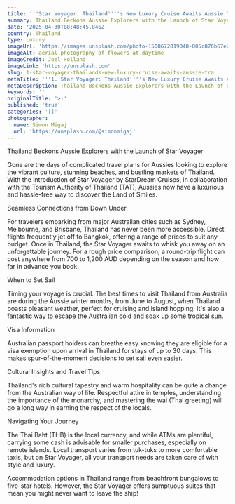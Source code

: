 ```yaml
---
title: '''Star Voyager: Thailand''''s New Luxury Cruise Awaits Aussie Travellers'''
summary: Thailand Beckons Aussie Explorers with the Launch of Star Voyager...
date: '2025-04-30T08:48:45.846Z'
country: Thailand
type: Luxury
imageUrl: 'https://images.unsplash.com/photo-1508672019048-805c876b67e2'
imageAlt: aerial photography of flowers at daytime
imageCredit: Joel Holland
imageLink: 'https://unsplash.com'
slug: 1-star-voyager-thailands-new-luxury-cruise-awaits-aussie-tra
metaTitle: '''1. Star Voyager: Thailand''''s New Luxury Cruise Awaits Aussie Travellers'''
metaDescription: Thailand Beckons Aussie Explorers with the Launch of Star Voyager...
keywords: ''
originalTitle: '>-'
published: 'true'
categories: '[]'
photographer:
  name: Simon Migaj
  url: 'https://unsplash.com/@simonmigaj'
---
```








Thailand Beckons Aussie Explorers with the Launch of Star Voyager

Gone are the days of complicated travel plans for Aussies looking to explore the vibrant culture, stunning beaches, and bustling markets of Thailand. With the introduction of Star Voyager by StarDream Cruises, in collaboration with the Tourism Authority of Thailand (TAT), Aussies now have a luxurious and hassle-free way to discover the Land of Smiles.

Seamless Connections from Down Under

For travelers embarking from major Australian cities such as Sydney, Melbourne, and Brisbane, Thailand has never been more accessible. Direct flights frequently jet off to Bangkok, offering a range of prices to suit any budget. Once in Thailand, the Star Voyager awaits to whisk you away on an unforgettable journey. For a rough price comparison, a round-trip flight can cost anywhere from 700 to 1,200 AUD depending on the season and how far in advance you book.

When to Set Sail

Timing your voyage is crucial. The best times to visit Thailand from Australia are during the Aussie winter months, from June to August, when Thailand boasts pleasant weather, perfect for cruising and island hopping. It's also a fantastic way to escape the Australian cold and soak up some tropical sun.

Visa Information

Australian passport holders can breathe easy knowing they are eligible for a visa exemption upon arrival in Thailand for stays of up to 30 days. This makes spur-of-the-moment decisions to set sail even easier.

Cultural Insights and Travel Tips

Thailand's rich cultural tapestry and warm hospitality can be quite a change from the Australian way of life. Respectful attire in temples, understanding the importance of the monarchy, and mastering the wai (Thai greeting) will go a long way in earning the respect of the locals.

Navigating Your Journey

The Thai Baht (THB) is the local currency, and while ATMs are plentiful, carrying some cash is advisable for smaller purchases, especially on remote islands. Local transport varies from tuk-tuks to more comfortable taxis, but on Star Voyager, all your transport needs are taken care of with style and luxury.

Accommodation options in Thailand range from beachfront bungalows to five-star hotels. However, the Star Voyager offers sumptuous suites that mean you might never want to leave the ship!
